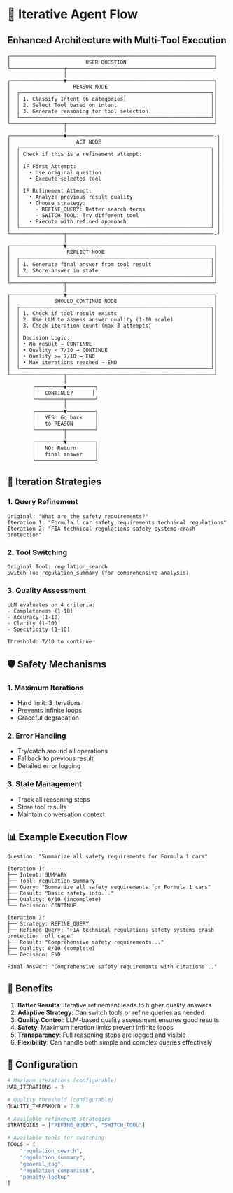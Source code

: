 # 🔄 Iterative Agent Flow

## Enhanced Architecture with Multi-Tool Execution

```
┌─────────────────────────────────────────────────────────────────┐
│                        USER QUESTION                            │
└─────────────────┬───────────────────────────────────────────────┘
                  │
┌─────────────────▼───────────────────────────────────────────────┐
│                    REASON NODE                                  │
│  ┌─────────────────────────────────────────────────────────────┐│
│  │ 1. Classify Intent (6 categories)                           ││
│  │ 2. Select Tool based on intent                              ││
│  │ 3. Generate reasoning for tool selection                    ││
│  └─────────────────────────────────────────────────────────────┘│
└─────────────────┬───────────────────────────────────────────────┘
                  │
┌─────────────────▼───────────────────────────────────────────────-┐
│                     ACT NODE                                     │
│  ┌─────────────────────────────────────────────────────────────┐ │
│  │ Check if this is a refinement attempt:                      │ │
│  │                                                             │ │
│  │ IF First Attempt:                                           │ │
│  │   • Use original question                                   │ │
│  │   • Execute selected tool                                   │ │
│  │                                                             │ │
│  │ IF Refinement Attempt:                                      │ │
│  │   • Analyze previous result quality                         │ │
│  │   • Choose strategy:                                        │ │
│  │     - REFINE_QUERY: Better search terms                     │ │
│  │     - SWITCH_TOOL: Try different tool                       │ │
│  │   • Execute with refined approach                           │ │
│  └─────────────────────────────────────────────────────────────┘ │
└─────────────────┬───────────────────────────────────────────────-┘
                  │
┌─────────────────▼───────────────────────────────────────────────┐
│                  REFLECT NODE                                   │
│  ┌─────────────────────────────────────────────────────────────┐│
│  │ 1. Generate final answer from tool result                   ││
│  │ 2. Store answer in state                                    ││
│  └─────────────────────────────────────────────────────────────┘│
└─────────────────┬───────────────────────────────────────────────┘
                  │
┌─────────────────▼───────────────────────────────────────────────┐
│              SHOULD_CONTINUE NODE                               │
│  ┌─────────────────────────────────────────────────────────────┐│
│  │ 1. Check if tool result exists                              ││
│  │ 2. Use LLM to assess answer quality (1-10 scale)            ││
│  │ 3. Check iteration count (max 3 attempts)                   ││
│  │                                                             ││
│  │ Decision Logic:                                             ││
│  │ • No result → CONTINUE                                      ││
│  │ • Quality < 7/10 → CONTINUE                                 ││
│  │ • Quality >= 7/10 → END                                     ││
│  │ • Max iterations reached → END                              ││
│  └─────────────────────────────────────────────────────────────┘│
└─────────────────┬───────────────────────────────────────────────┘
                  │
        ┌─────────▼─────────┐
        │   CONTINUE?      │
        └─────────┬─────────┘
                  │
        ┌─────────▼─────────┐
        │   YES: Go back    │
        │   to REASON       │
        └─────────┬─────────┘
                  │
        ┌─────────▼─────────┐
        │   NO: Return      │
        │   final answer    │
        └───────────────────┘
```

## 🔄 Iteration Strategies

### 1. **Query Refinement**
```
Original: "What are the safety requirements?"
Iteration 1: "Formula 1 car safety requirements technical regulations"
Iteration 2: "FIA technical regulations safety systems crash protection"
```

### 2. **Tool Switching**
```
Original Tool: regulation_search
Switch To: regulation_summary (for comprehensive analysis)
```

### 3. **Quality Assessment**
```
LLM evaluates on 4 criteria:
- Completeness (1-10)
- Accuracy (1-10) 
- Clarity (1-10)
- Specificity (1-10)

Threshold: 7/10 to continue
```

## 🛡️ Safety Mechanisms

### 1. **Maximum Iterations**
- Hard limit: 3 iterations
- Prevents infinite loops
- Graceful degradation

### 2. **Error Handling**
- Try/catch around all operations
- Fallback to previous result
- Detailed error logging

### 3. **State Management**
- Track all reasoning steps
- Store tool results
- Maintain conversation context

## 📊 Example Execution Flow

```
Question: "Summarize all safety requirements for Formula 1 cars"

Iteration 1:
├── Intent: SUMMARY
├── Tool: regulation_summary
├── Query: "Summarize all safety requirements for Formula 1 cars"
├── Result: "Basic safety info..."
├── Quality: 6/10 (incomplete)
└── Decision: CONTINUE

Iteration 2:
├── Strategy: REFINE_QUERY
├── Refined Query: "FIA technical regulations safety systems crash protection roll cage"
├── Result: "Comprehensive safety requirements..."
├── Quality: 8/10 (complete)
└── Decision: END

Final Answer: "Comprehensive safety requirements with citations..."
```

## 🎯 Benefits

1. **Better Results**: Iterative refinement leads to higher quality answers
2. **Adaptive Strategy**: Can switch tools or refine queries as needed
3. **Quality Control**: LLM-based quality assessment ensures good results
4. **Safety**: Maximum iteration limits prevent infinite loops
5. **Transparency**: Full reasoning steps are logged and visible
6. **Flexibility**: Can handle both simple and complex queries effectively

## 🔧 Configuration

```python
# Maximum iterations (configurable)
MAX_ITERATIONS = 3

# Quality threshold (configurable)  
QUALITY_THRESHOLD = 7.0

# Available refinement strategies
STRATEGIES = ["REFINE_QUERY", "SWITCH_TOOL"]

# Available tools for switching
TOOLS = [
    "regulation_search",
    "regulation_summary", 
    "general_rag",
    "regulation_comparison",
    "penalty_lookup"
]
```
